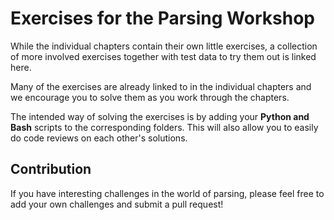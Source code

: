 # Exercises for the Parsing Workshop

While the individual chapters contain their own little exercises, a collection of more involved exercises together with test data to try them out is linked here.

Many of the exercises are already linked to in the individual chapters and we encourage you to solve them as you work through the chapters.

The intended way of solving the exercises is by adding your **Python and Bash** scripts to the corresponding folders.
This will also allow you to easily do code reviews on each other's solutions.

## Contribution

If you have interesting challenges in the world of parsing, please feel free to add your own challenges and submit a pull request!
